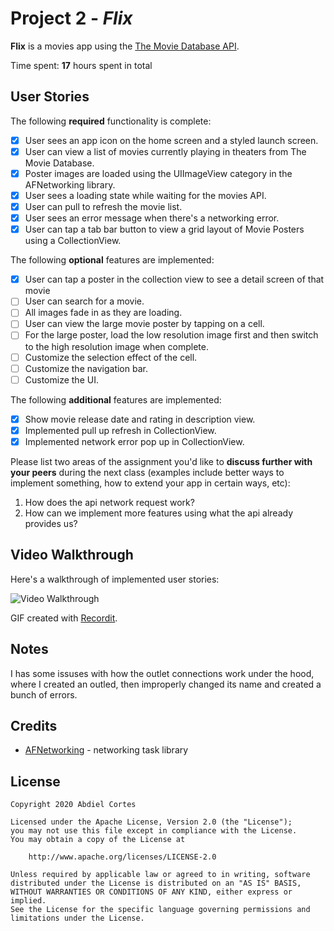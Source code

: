 # Project 2 - *Flix*

**Flix** is a movies app using the [The Movie Database API](http://docs.themoviedb.apiary.io/#).

Time spent: **17** hours spent in total

## User Stories

The following **required** functionality is complete:

- [x] User sees an app icon on the home screen and a styled launch screen.
- [x] User can view a list of movies currently playing in theaters from The Movie Database.
- [x] Poster images are loaded using the UIImageView category in the AFNetworking library.
- [x] User sees a loading state while waiting for the movies API.
- [x] User can pull to refresh the movie list.
- [x] User sees an error message when there's a networking error.
- [x] User can tap a tab bar button to view a grid layout of Movie Posters using a CollectionView.

The following **optional** features are implemented:

- [x] User can tap a poster in the collection view to see a detail screen of that movie
- [ ] User can search for a movie.
- [ ] All images fade in as they are loading.
- [ ] User can view the large movie poster by tapping on a cell.
- [ ] For the large poster, load the low resolution image first and then switch to the high resolution image when complete.
- [ ] Customize the selection effect of the cell.
- [ ] Customize the navigation bar.
- [ ] Customize the UI.

The following **additional** features are implemented:

- [x] Show movie release date and rating in description view.
- [x] Implemented pull up refresh in CollectionView.
- [x] Implemented network error pop up in CollectionView.

Please list two areas of the assignment you'd like to **discuss further with your peers** during the next class (examples include better ways to implement something, how to extend your app in certain ways, etc):

1. How does the api network request work?
2. How can we implement more features using what the api already provides us?

## Video Walkthrough

Here's a walkthrough of implemented user stories:

<img src='http://g.recordit.co/ETLSqYamLy.gif' width='' alt='Video Walkthrough' />

GIF created with [Recordit](https://recordit.co/).

## Notes

I has some issuses with how the outlet connections work under the hood, where I created an outled, then improperly changed its name and created a bunch of errors.

## Credits

- [AFNetworking](https://github.com/AFNetworking/AFNetworking) - networking task library

## License

    Copyright 2020 Abdiel Cortes

    Licensed under the Apache License, Version 2.0 (the "License");
    you may not use this file except in compliance with the License.
    You may obtain a copy of the License at

        http://www.apache.org/licenses/LICENSE-2.0

    Unless required by applicable law or agreed to in writing, software
    distributed under the License is distributed on an "AS IS" BASIS,
    WITHOUT WARRANTIES OR CONDITIONS OF ANY KIND, either express or implied.
    See the License for the specific language governing permissions and
    limitations under the License.
